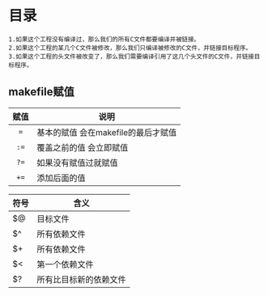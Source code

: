 # 目录

    1.如果这个工程没有编译过，那么我们的所有C文件都要编译并被链接。  
    2.如果这个工程的某几个C文件被修改，那么我们只编译被修改的C文件，并链接目标程序。  
    3.如果这个工程的头文件被改变了，那么我们需要编译引用了这几个头文件的C文件，并链接目标程序。



## makefile赋值
|赋值|说明|
|:-:|-|
|`=`|基本的赋值 会在makefile的最后才赋值|
|`:=`|覆盖之前的值 会立即赋值|
|`?=`|如果没有赋值过就赋值|
|`+=`|添加后面的值|


|符号|含义|
|---|---|
|$@|目标文件|
|$^|所有依赖文件|
|$+|所有依赖文件|
|$<|第一个依赖文件|
|$?|所有比目标新的依赖文件|
